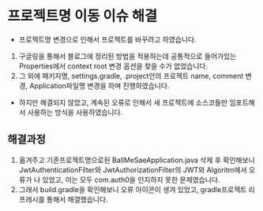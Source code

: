 # 프로젝트명 이동 이슈 해결
- 프로젝트명 변경으로 인해서 프로젝트를 바꾸려고 하였습니다.
1. 구글링을 통해서 블로그에 정리된 방법을 적용하는데 공통적으로 들어가있는 Properties에서 context root 변경 옵션을 찾을 수가 없었습니다.
2. 그 외에 패키지명, settings.gradle, .project안의 프로젝트 name, comment 변경, Application파일명 변경을 하며 진행하였습니다.
- 하지만 해결되지 않았고, 계속된 오류로 인해서 새 프로젝트에 소스코들만 임포트해서 사용하는 방식을 사용하였습니다.

## 해결과정
1. 옮겨주고 기존프로젝트명으로된 BallMeSaeApplication.java 삭제 후 확인해보니 JwtAuthenticationFilter와 JwtAuthorizationFilter의 JWT와 Algoritm에서 오류가 나 있었고, 이는 모두 com.auth0을 인지하지 못한 문제였습니다.
2. 그래서 build.gradle을 확인해보니 오류 아이콘이 생겨 있었고, gradle프로젝트 리프레시를 통해서 해결했습니다.